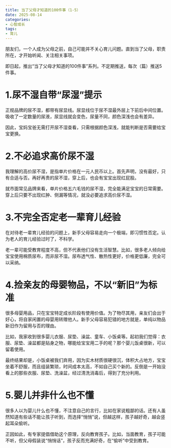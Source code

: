 ```yaml
---
title: 当了父母才知道的100件事（1-5）
date: 2025-08-14
categories:
- 心智成长
tags:
- 育儿
---
```

朋友们，一个人成为父母之前，自己可能并不关心育儿问题。直到当了父母，职责所在，才开始听闻、关注相关事项。

即日起，推出“当了父母才知道的100件事”系列。不定期推送，每次（篇）推送5件事。

# 1.尿不湿自带“尿湿”提示 #

正规品牌的尿不湿，都带有尿显线。尿显线位于尿不湿最外层上下前后中间位置。吸收了一定数量的尿液，尿显线就会变色，尿量不同，颜色深浅也会有差异。

因此，宝妈宝爸无需打开尿不湿查看，只需根据颜色深浅，就能判断是否需要给宝宝更换。

# 2.不必追求高价尿不湿 #

我理解的高价尿不湿，是指单片价格在一元人民币以上。首先声明，没有最好，只有合适与否。再好再贵的尿不湿，穿上后，也会有宝宝出现红屁股。

就市面常见品牌来看，单片价格五六毛钱的尿不湿，完全能满足宝宝的日常需要。穿上后只要不出现红肿、侧漏等情况，就没必要追求高价尿不湿。

# 3.不完全否定老一辈育儿经验 #

在对待老一辈育儿经验的问题上，新手父母容易走向一个极端，即习惯性否定。认为老人的育儿经验过时了，不科学。

老一辈可能受教育程度不高，但不代表他们没有生活智慧。比如，很多老人倾向给宝宝使用棉质尿布，而非尿不湿。尿布透气性、散热性更好，价格更低廉，完全可以采纳。

# 4.捡亲友的母婴物品，不以“新旧”为标准 #

很多母婴用品，只在宝宝特定成长阶段有使用价值。为了物尽其用，亲友们会出于好心，将自家闲置的母婴用转赠他人。新手父母容易犯错的地方就是，单纯以物品新旧作为留用与否的理由。

比如，我家收到很多婴儿衣服、尿垫、澡盆、童车、小饭桌等。起初我们觉得：衣服、尿垫、澡盆都是贴身之物，哪能给宝宝用二手的呢？那个婴儿饭桌很新，可以留着使用。

最终结果却是，小饭桌被我们弃用，因为实木材质很硬很沉，体积大占地方，宝宝坐着不舒服，而且组装繁琐，时间成本太高，不如自己买个新的。反倒是一开始没看上的那些衣服、尿垫、洗澡盆，经过清洗消毒后，得到了充分利用。

# 5.婴儿并非什么也不懂 #

很多人以为婴儿什么也不懂，不注意自己的言行，比如在家说粗鄙的话。还有人虽然知道有些话不能让孩子听到，而选择“悄悄”说，但越这样，孩子越好奇，越会竖起耳朵偷听。

正因如此，有专家提倡借助这个原理，反向教育孩子。比如，当面教育，孩子可能不听，但父母假装说“悄悄话”，孩子反而充满好奇，在“偷听”中受到教育。